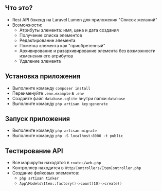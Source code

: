 ## Что это?
* Rest API бэкенд на Laravel Lumen для приложения "Cписок желаний"
* Возможности:
	* Атрибуты элемента: имя, цена и дата создания
	* Получение списка элементов
	* Редактирование элемента
	* Пометка элемента как "приобретенный"
	* Архивирование и разархивирование элемента без возможности изменения его атрибутов
	* Удаление элемента

## Установка приложения
* Выполните команду `composer install`
* Переименуйте `.env.example` в `.env`
* Создайте файл `database.sqlite` внутри папки `database`
* Выполните команду `php artisan key:generate`

## Запуск приложения

* Выполните команду `php artisan migrate`
* Выполните команду `php -S localhost:8000 -t public`

## Тестирование API
* Все маршруты находятся в `routes/web.php`
* Контроллер находится в `Http/Controllers/ItemController.php`
* Создание фейковых элементов:
	* `php artisan tinker`
	* `App\Models\Item::factory()->count(10)->create()`
